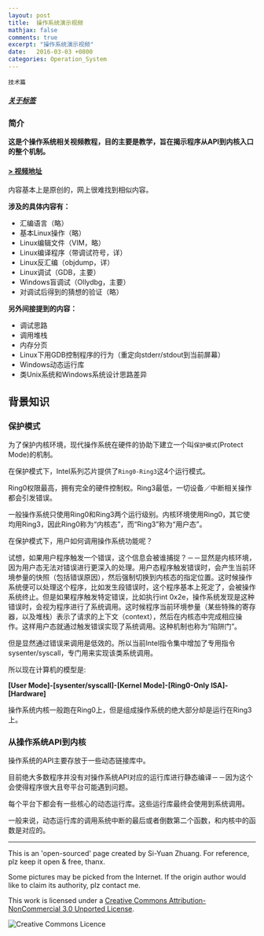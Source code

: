 ```yaml
---
layout: post
title:  操作系统演示视频
mathjax: false
comments: true
excerpt: "操作系统演示视频"
date:   2016-03-03 +0800
categories: Operation_System
---
```


`技术篇` 

##### [关于标签](/about/tags)

### 简介

**这是个操作系统相关视频教程，目的主要是教学，旨在揭示程序从API到内核入口的整个机制。**

#### **[> 视频地址](http://player.youku.com/player.php/sid/XMTQ4ODA1MjE3Ng==/v.swf)**

内容基本上是原创的，网上很难找到相似内容。

**涉及的具体内容有：**

* 汇编语言（略）
* 基本Linux操作（略）
* Linux编辑文件（VIM，略）
* Linux编译程序（带调试符号，详）
* Linux反汇编（objdump，详）
* Linux调试（GDB，主要）
* Windows盲调试（Ollydbg，主要）
* 对调试后得到的猜想的验证（略）

**另外间接提到的内容：**

* 调试思路
* 调用堆栈
* 内存分页
* Linux下用GDB控制程序的行为（重定向stderr/stdout到当前屏幕）
* Windows动态运行库
* 类Unix系统和Windows系统设计思路差异


## 背景知识

### 保护模式

为了保护内核环境，现代操作系统在硬件的协助下建立一个叫`保护模式`(Protect Mode)的机制。

在保护模式下，Intel系列芯片提供了`Ring0-Ring3`这4个运行模式。

Ring0权限最高，拥有完全的硬件控制权。Ring3最低，一切设备／中断相关操作都会引发错误。

一般操作系统只使用Ring0和Ring3两个运行级别。内核环境使用Ring0，其它使均用Ring3，因此Ring0称为“内核态”，而“Ring3”称为“用户态”。

在保护模式下，用户如何调用操作系统功能呢？

试想，如果用户程序触发一个错误，这个信息会被谁捕捉？－－显然是内核环境，因为用户态无法对错误进行更深入的处理。用户态程序触发错误时，会产生当前环境参量的快照（包括错误原因），然后强制切换到内核态的指定位置。这时候操作系统便可以处理这个程序，比如发生段错误时，这个程序基本上死定了，会被操作系统终止。但是如果程序触发特定错误，比如执行int 0x2e，操作系统发现是这种错误时，会视为程序进行了系统调用。这时候程序当前环境参量（某些特殊的寄存器，以及堆栈）表示了请求的上下文（context），然后在内核态中完成相应操作。这样用户态就通过触发错误实现了系统调用。这种机制也称为“陷阱门”。

但是显然通过错误来调用是低效的。所以当前Intel指令集中增加了专用指令sysenter/syscall，专门用来实现该类系统调用。

所以现在计算机的模型是:

**[User Mode]-[sysenter/syscall]-[Kernel Mode]-[Ring0-Only ISA]-[Hardware]**

操作系统内核一般跑在Ring0上，但是组成操作系统的绝大部分却是运行在Ring3上。

### 从操作系统API到内核

操作系统的API主要存放于一些动态链接库中。

目前绝大多数程序并没有对操作系统API对应的运行库进行静态编译－－因为这个会使得程序很大且夸平台可能遇到问题。

每个平台下都会有一些核心的动态运行库。这些运行库最终会使用到系统调用。

一般来说，动态运行库的调用系统中断的最后或者倒数第二个函数，和内核中的函数是对应的。

---

This is an 'open-sourced' page created by Si-Yuan Zhuang. For reference, plz keep it open & free, thanx.

Some pictures may be picked from the Internet. If the origin author would like to claim its authority, plz contact me.

This work is licensed under a [Creative Commons Attribution-NonCommercial 3.0 Unported License](http://creativecommons.org/licenses/by-nc/3.0/).

![Creative Commons Licence](https://i.creativecommons.org/l/by-nc/3.0/88x31.png)

